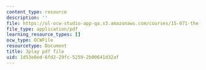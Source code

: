 ```yaml
---
content_type: resource
description: ''
file: https://ol-ocw-studio-app-qa.s3.amazonaws.com/courses/15-071-the-analytics-edge-spring-2017/1d53e0ed6fd229fc52592b00641d32af_WTuwV-rWxUc.pdf
file_type: application/pdf
learning_resource_types: []
ocw_type: OCWFile
resourcetype: Document
title: 3play pdf file
uid: 1d53e0ed-6fd2-29fc-5259-2b00641d32af
---
```

